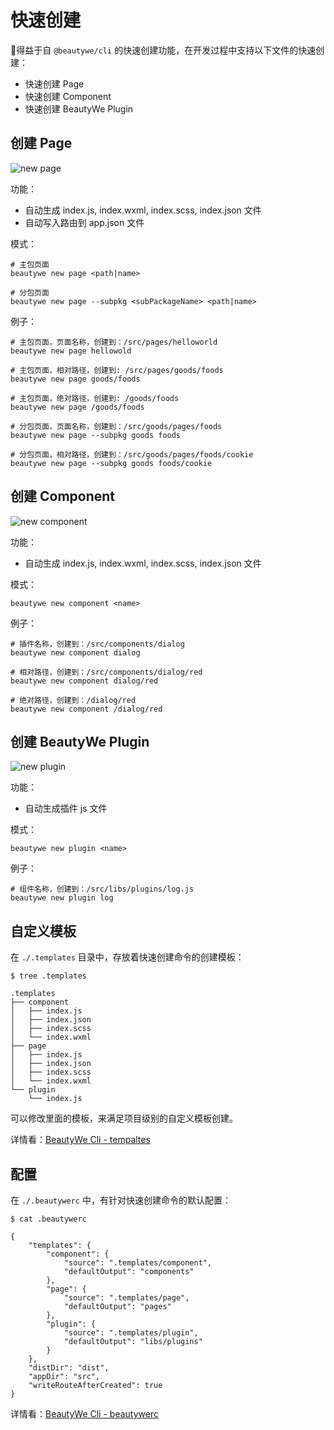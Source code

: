 # 快速创建

得益于自 `@beautywe/cli` 的快速创建功能，在开发过程中支持以下文件的快速创建：
* 快速创建 Page
* 快速创建 Component
* 快速创建 BeautyWe Plugin

## 创建 Page

![new page](../../../images/new-page.gif)

功能：

* 自动生成 index.js, index.wxml, index.scss, index.json 文件
* 自动写入路由到 app.json 文件

模式：

```shell
# 主包页面
beautywe new page <path|name>

# 分包页面
beautywe new page --subpkg <subPackageName> <path|name>
```

例子：

```shell
# 主包页面，页面名称，创建到：/src/pages/helloworld
beautywe new page hellowold

# 主包页面，相对路径，创建到: /src/pages/goods/foods
beautywe new page goods/foods

# 主包页面，绝对路径，创建到: /goods/foods
beautywe new page /goods/foods

# 分包页面，页面名称，创建到：/src/goods/pages/foods
beautywe new page --subpkg goods foods

# 分包页面，相对路径，创建到：/src/goods/pages/foods/cookie
beautywe new page --subpkg goods foods/cookie
```

## 创建 Component

![new component](../../../images/new-component.gif)

功能：

* 自动生成 index.js, index.wxml, index.scss, index.json 文件

模式：

```shell
beautywe new component <name>
```

例子：

```shell
# 插件名称，创建到：/src/components/dialog
beautywe new component dialog

# 相对路径，创建到：/src/components/dialog/red
beautywe new component dialog/red

# 绝对路径，创建到：/dialog/red
beautywe new component /dialog/red
```


## 创建 BeautyWe Plugin

![new plugin](../../../images/new-plugin.gif)

功能：

* 自动生成插件 js 文件

模式：

```shell
beautywe new plugin <name>
```

例子：

```shell
# 组件名称，创建到：/src/libs/plugins/log.js
beautywe new plugin log
```

## 自定义模板

在 `./.templates` 目录中，存放着快速创建命令的创建模板：

```shell
$ tree .templates

.templates
├── component
│   ├── index.js
│   ├── index.json
│   ├── index.scss
│   └── index.wxml
├── page
│   ├── index.js
│   ├── index.json
│   ├── index.scss
│   └── index.wxml
└── plugin
    └── index.js
```

可以修改里面的模板，来满足项目级别的自定义模板创建。

详情看：[BeautyWe Cli - tempaltes](remote/cli.md#templates)

## 配置

在 `./.beautywerc` 中，有针对快速创建命令的默认配置：

```shell
$ cat .beautywerc 

{
    "templates": {
        "component": {
            "source": ".templates/component",
            "defaultOutput": "components"
        },
        "page": {
            "source": ".templates/page",
            "defaultOutput": "pages"
        },
        "plugin": {
            "source": ".templates/plugin",
            "defaultOutput": "libs/plugins"
        }
    },
    "distDir": "dist",
    "appDir": "src",
    "writeRouteAfterCreated": true
}
```

详情看：[BeautyWe Cli - beautywerc](remote/cli.md#beautywerc)